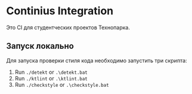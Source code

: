 # Continius Integration

Это CI для студентческих проектов Технопарка.

## Запуск локально

Для запуска проверки стиля кода необходимо запустить три скрипта:
1. Run `./detekt` or `.\detekt.bat`
2. Run `./ktlint` or `.\ktlint.bat`
2. Run `./checkstyle` or `.\checkstyle.bat`

